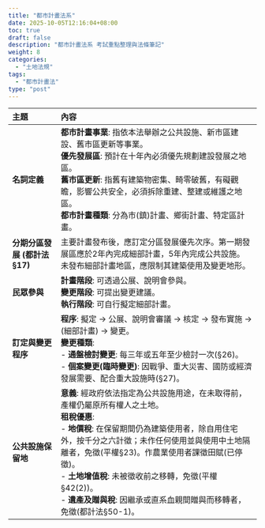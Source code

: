 ```yaml
---
title: "都市計畫法系"
date: 2025-10-05T12:16:04+08:00
toc: true
draft: false
description: "都市計畫法系 考試重點整理與法條筆記"
weight: 8
categories:
  - "土地法規"
tags:
  - "都市計畫法"
type: "post"
---
```


| 主題 | 內容 |
| :--- | :--- |
| **名詞定義** | **都市計畫事業**: 指依本法舉辦之公共設施、新市區建設、舊市區更新等事業。<br>**優先發展區**: 預計在十年內必須優先規劃建設發展之地區。<br>**舊市區更新**: 指舊有建築物密集、畸零破舊，有礙觀瞻，影響公共安全，必須拆除重建、整建或維護之地區。<br>**都市計畫種類**: 分為市(鎮)計畫、鄉街計畫、特定區計畫。 | 
| **分期分區發展 (都計法 §17)** | 主要計畫發布後，應訂定分區發展優先次序。第一期發展區應於2年內完成細部計畫，5年內完成公共設施。<br>未發布細部計畫地區，應限制其建築使用及變更地形。 | 
| **民眾參與** | **計畫階段**: 可透過公展、說明會參與。<br>**變更階段**: 可提出變更建議。<br>**執行階段**: 可自行擬定細部計畫。 | 
| **訂定與變更程序** | **程序**: 擬定 → 公展、說明會審議 → 核定 → 發布實施 → (細部計畫) → 變更。<br>**變更種類**:<br>- **通盤檢討變更**: 每三年或五年至少檢討一次(§26)。<br>- **個案變更(臨時變更)**: 因戰爭、重大災害、國防或經濟發展需要、配合重大設施時(§27)。 | 
| **公共設施保留地** | **意義**: 經政府依法指定為公共設施用途，在未取得前，產權仍屬原所有權人之土地。<br>**租稅優惠**:<br>- **地價稅**: 在保留期間仍為建築使用者，除自用住宅外，按千分之六計徵；未作任何使用並與使用中土地隔離者，免徵(平權§23)。作農業使用者課徵田賦(已停徵)。<br>- **土地增值稅**: 未被徵收前之移轉，免徵(平權§42(2))。<br>- **遺產及贈與稅**: 因繼承或直系血親間贈與而移轉者，免徵(都計法§50-1)。 |